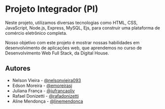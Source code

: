 # Projeto Integrador (PI)

Neste projeto, utilizamos diversas tecnologias como  HTML, CSS, JavaScript, Node.js, Express, MySQL, Ejs, para construir uma plataforma de comércio eletrônico completa.

Nosso objetivo com este projeto é mostrar nossas habilidades em desenvolvimento de aplicações web, que aprendemos no curso de Desenvolvimento Web Full Stack, da Digital House.
## Autores

- Nelson Vieira - [@nelsonvieira093](https://github.com/nelsonvieira093)
- Edson Moreira - [@emoreirasj](https://github.com/emoreirasj)
- Juliana França - [@jufrancaoliv](https://github.com/jufrancaoliv)
- Rafael Donizetti - [@rafadonizetti](https://github.com/rafadonizetti)
- Aline Mendonça - [@linemendonca](https://github.com/linemendonca)
